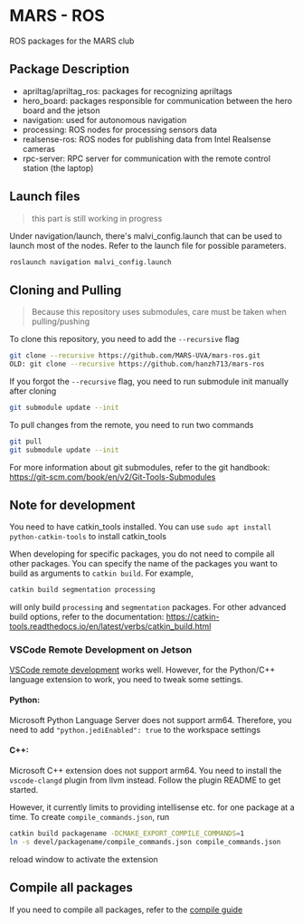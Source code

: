# MARS - ROS

ROS packages for the MARS club

## Package Description

- apriltag/apriltag_ros: packages for recognizing apriltags
- hero_board: packages responsible for communication between the hero board and the jetson
- navigation: used for autonomous navigation
- processing: ROS nodes for processing sensors data
- realsense-ros: ROS nodes for publishing data from Intel Realsense cameras
- rpc-server: RPC server for communication with the remote control station (the laptop)

## Launch files

> this part is still working in progress

Under navigation/launch, there's malvi_config.launch that can be used to launch most of the nodes. Refer to the launch file for possible parameters. 

```bash
roslaunch navigation malvi_config.launch
```

## Cloning and Pulling

> Because this repository uses submodules, care must be taken when pulling/pushing 

To clone this repository, you need to add the `--recursive` flag

```bash
git clone --recursive https://github.com/MARS-UVA/mars-ros.git
OLD: git clone --recursive https://github.com/hanzh713/mars-ros
```

If you forgot the `--recursive` flag, you need to run submodule init manually after cloning

```bash
git submodule update --init
```

To pull changes from the remote, you need to run two commands

```bash
git pull
git submodule update --init
```

For more information about git submodules, refer to the git handbook: https://git-scm.com/book/en/v2/Git-Tools-Submodules

## Note for development

You need to have catkin_tools installed. You can use `sudo apt install python-catkin-tools` to install catkin_tools

When developing for specific packages, you do not need to compile all other packages. You can specify the name of the packages you want to build as arguments to `catkin build`. For example, 

```bash
catkin build segmentation processing
```

will only build `processing` and `segmentation` packages. For other advanced build options, refer to the documentation: https://catkin-tools.readthedocs.io/en/latest/verbs/catkin_build.html

### VSCode Remote Development on Jetson

[VSCode remote development](https://code.visualstudio.com/docs/remote/ssh) works well. However, for the Python/C++ language extension to work, you need to tweak some settings.

#### Python:

Microsoft Python Language Server does not support arm64. Therefore, you need to add `"python.jediEnabled": true` to the workspace settings

#### C++:

Microsoft C++ extension does not support arm64. You need to install the `vscode-clangd` plugin from llvm instead. Follow the plugin README to get started. 

However, it currently limits to providing intellisense etc. for one package at a time. To create `compile_commands.json`, run 

```bash
catkin build packagename -DCMAKE_EXPORT_COMPILE_COMMANDS=1
ln -s devel/packagename/compile_commands.json compile_commands.json
```

reload window to activate the extension

## Compile all packages

If you need to compile all packages, refer to the [compile guide](./CompileGuide.md)

